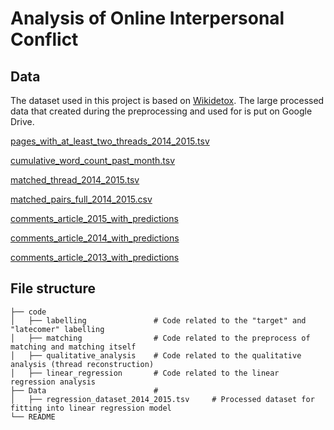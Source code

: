 # Analysis of Online Interpersonal Conflict


## Data
The dataset used in this project is based on [Wikidetox](https://meta.wikimedia.org/wiki/Research:Detox). The large processed data that created during the preprocessing and used for is put on Google Drive.

[pages_with_at_least_two_threads_2014_2015.tsv](TODO)

[cumulative_word_count_past_month.tsv](TODO)

[matched_thread_2014_2015.tsv](TODO)

[matched_pairs_full_2014_2015.csv](TODO)

[comments_article_2015_with_predictions](TODO)

[comments_article_2014_with_predictions](TODO)

[comments_article_2013_with_predictions](TODO)


## File structure
```
├── code  
│   ├── labelling               # Code related to the "target" and "latecomer" labelling
│   ├── matching                # Code related to the preprocess of matching and matching itself
│   ├── qualitative_analysis    # Code related to the qualitative analysis (thread reconstruction) 
│   ├── linear_regression       # Code related to the linear regression analysis
├── Data                        # 
│   ├── regression_dataset_2014_2015.tsv     # Processed dataset for fitting into linear regression model
└── README
```
